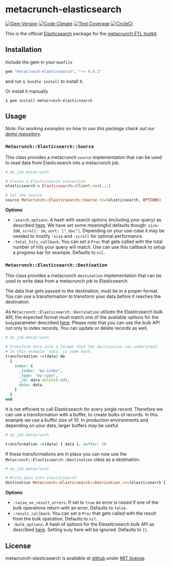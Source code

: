 metacrunch-elasticsearch
========================

[![Gem Version](https://badge.fury.io/rb/metacrunch-elasticsearch.svg)](http://badge.fury.io/rb/metacrunch-elasticsearch)
[![Code Climate](https://codeclimate.com/github/ubpb/metacrunch-elasticsearch/badges/gpa.svg)](https://codeclimate.com/github/ubpb/metacrunch-elasticsearch)
[![Test Coverage](https://codeclimate.com/github/ubpb/metacrunch-elasticsearch/badges/coverage.svg)](https://codeclimate.com/github/ubpb/metacrunch-elasticsearch/coverage)
[![CircleCI](https://circleci.com/gh/ubpb/metacrunch-elasticsearch.svg?style=svg)](https://circleci.com/gh/ubpb/metacrunch-elasticsearch)

This is the official [Elasticsearch](https://www.elastic.co) package for the [metacrunch ETL toolkit](https://github.com/ubpb/metacrunch).

Installation
------------

Include the gem in your `Gemfile`

```ruby
gem "metacrunch-elasticsearch", "~> 4.0.1"
```

and run `$ bundle install` to install it.

Or install it manually

```
$ gem install metacrunch-elasticsearch
```

Usage
-----

*Note: For working examples on how to use this package check out our [demo repository](https://github.com/ubpb/metacrunch-demo).*

### `Metacrunch::Elasticsearch::Source`

This class provides a metacrunch `source` implementation that can be used to read data from Elasticsearch into a metacrunch job.

```ruby
# my_job.metacrunch

# Create a Elasticsearch connection 
elasticsearch = Elasticsearch::Client.new(...)

# Set the source
source Metacrunch::Elasticsearch::Source.new(elasticsearch, OPTIONS)
```

**Options**

* `:search_options`: A hash with search options (including your query) as described [here](https://github.com/elastic/elasticsearch-ruby/blob/master/elasticsearch-api/lib/elasticsearch/api/actions/search.rb). We have set some meaningful defaults though: `size: 100`, `scroll: 1m`, `sort: ["_doc"]`. Depending on your use-case it may be needed to modify `:size` and `:scroll` for optimal performance.
* `:total_hits_callback`: You can set a `Proc` that gets called with the total number of hits your query will match. Use can use this callback to setup a progress bar for example. Defaults to `nil`.


### `Metacrunch::Elasticsearch::Destination`

This class provides a metacrunch `destination` implementation that can be used to write data from a metacrunch job to Elasticsearch.

The data that gets passed to the destination, must be in a proper format. You can use a transformation to transform your data before it reaches the destination.

As `Metacrunch::Elasticsearch::Destination` utilizes the Elasticsearch bulk API, the expected format must match one of the available options for the `body`parameter described [here](https://github.com/elastic/elasticsearch-ruby/blob/master/elasticsearch-api/lib/elasticsearch/api/actions/bulk.rb). Please note that you can use the bulk API not only to index records. You can update or delete records as well.

```ruby
# my_job.metacrunch

# Transform data into a format that the destination can understand.
# In this example `data` is some hash.
transformation ->(data) do
  {
    index: {
      _index: "my-index",
      _type: "my-type",
      _id: data.delete(:id),
      data: data
    }
  }
end
```

It is not efficient to call Elasticsearch for every single record. Therefore we can use a transformation with a buffer, to create bulks of records. In this example we use a buffer size of 10. In production environments and depending on your data, larger buffers may be useful.

```ruby
# my_job.metacrunch

transformation ->(data) { data }, buffer: 10
```

If these transformations are in place you can now use the `Metacrunch::Elasticsearch::Destination` class as a destination.

```ruby
# my_job.metacrunch

# Write data into elasticsearch
destination Metacrunch::Elasticsearch::Destination.new(elasticsearch [, OPTIONS])
```

**Options**

* `:raise_on_result_errors`: If set to `true` an error is raised if one of the bulk operations return with an error. Defaults to `false`.
* `:result_callback`: You can set a `Proc` that gets called with the result from the bulk operation. Defaults to `nil`.
* `:bulk_options`: A hash of options for the Eleasticsearch bulk API as described [here](https://github.com/elastic/elasticsearch-ruby/blob/master/elasticsearch-api/lib/elasticsearch/api/actions/bulk.rb). Setting `body` here will be ignored. Defaults to `{}`.

License
-------

metacrunch-elasticsearch is available at [github](https://github.com/ubpb/metacrunch-elasticsearch) under [MIT license](https://github.com/ubpb/metacrunch-elasticsearch/blob/master/License.txt).

